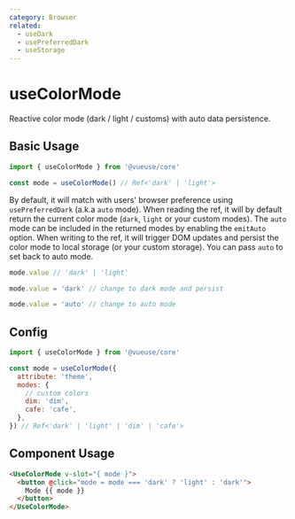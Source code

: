 ```yaml
---
category: Browser
related:
  - useDark
  - usePreferredDark
  - useStorage
---
```


# useColorMode

Reactive color mode (dark / light / customs) with auto data persistence.

## Basic Usage

```js
import { useColorMode } from '@vueuse/core'

const mode = useColorMode() // Ref<'dark' | 'light'>
```

By default, it will match with users' browser preference using `usePreferredDark` (a.k.a `auto` mode). When reading the ref, it will by default return the current color mode (`dark`, `light` or your custom modes). The `auto` mode can be included in the returned modes by enabling the `emitAuto` option. When writing to the ref, it will trigger DOM updates and persist the color mode to local storage (or your custom storage). You can pass `auto` to set back to auto mode.

```ts
mode.value // 'dark' | 'light'

mode.value = 'dark' // change to dark mode and persist

mode.value = 'auto' // change to auto mode
```

## Config

```js
import { useColorMode } from '@vueuse/core'

const mode = useColorMode({
  attribute: 'theme',
  modes: {
    // custom colors
    dim: 'dim',
    cafe: 'cafe',
  },
}) // Ref<'dark' | 'light' | 'dim' | 'cafe'>
```

## Component Usage

```html
<UseColorMode v-slot="{ mode }">
  <button @click="mode = mode === 'dark' ? 'light' : 'dark'">
    Mode {{ mode }}
  </button>
</UseColorMode>
```
